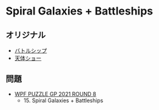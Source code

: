 # Spiral Galaxies + Battleships

## オリジナル
- [バトルシップ](battleships.md)
- [天体ショー](spiralgalaxies.md)

## 問題
- [WPF PUZZLE GP 2021 ROUND 8](../questions/wpfpgp2021_8.md)
	- 15\. Spiral Galaxies + Battleships

